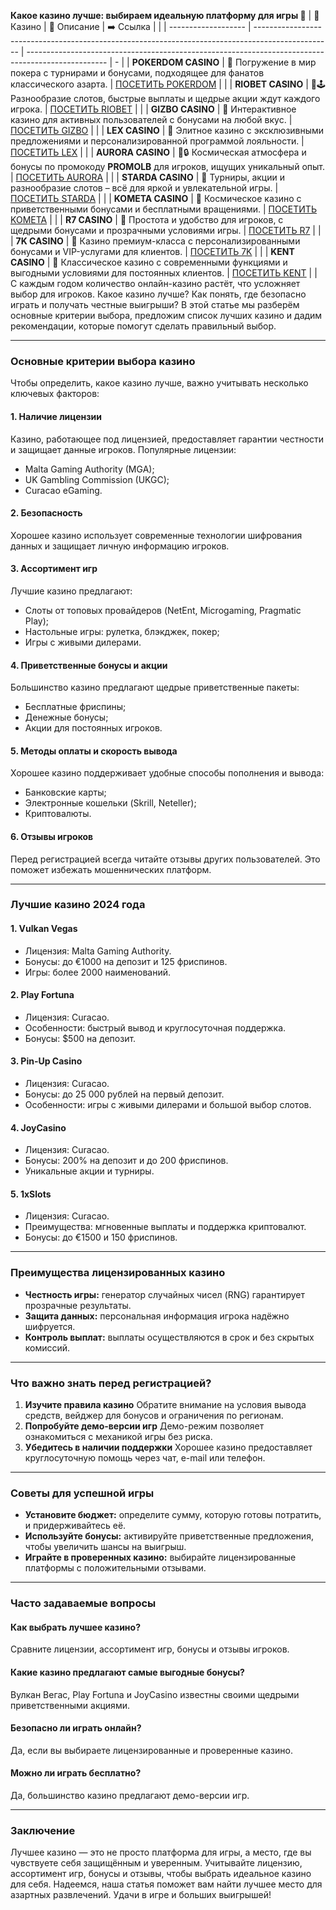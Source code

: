 **Какое казино лучше: выбираем идеальную платформу для игры 🎰**
| 🎰 Казино           | 📜 Описание                                                                                       | ➡️ Ссылка                                                                                          |   |
| ------------------- | ------------------------------------------------------------------------------------------------- | -------------------------------------------------------------------------------------------------- | - |
| **POKERDOM CASINO** | 🎲 Погружение в мир покера с турнирами и бонусами, подходящее для фанатов классического азарта.   | [ПОСЕТИТЬ POKERDOM](https://brandplay.link/FwVc4f)                                                 |   |
| **RIOBET CASINO**   | 🌟🕹️ Разнообразие слотов, быстрые выплаты и щедрые акции ждут каждого игрока.                    | [ПОСЕТИТЬ RIOBET](https://brandplay.link/TnjsxFvH)                                                 |   |
| **GIZBO CASINO**    | 🚀 Интерактивное казино для активных пользователей с бонусами на любой вкус.                      | [ПОСЕТИТЬ GIZBO](https://brandplay.link/rvzLrVLp)                                                  |   |
| **LEX CASINO**      | 🎰 Элитное казино с эксклюзивными предложениями и персонализированной программой лояльности.      | [ПОСЕТИТЬ LEX](https://brandplay.link/VMqNXPFs)                                                    |   |
| **AURORA CASINO**   | 🌌🔒 Космическая атмосфера и бонусы по промокоду **PROMOLB** для игроков, ищущих уникальный опыт. | [ПОСЕТИТЬ AURORA](https://10trafic-stat2.com/click/668546556bcc6313411604bc/6766/13031/subaccount) |   |
| **STARDA CASINO**   | 🌠 Турниры, акции и разнообразие слотов – всё для яркой и увлекательной игры.                     | [ПОСЕТИТЬ STARDA](https://brandplay.link/HDcDrxLk)                                                 |   |
| **KOMETA CASINO**   | 💫 Космическое казино с приветственными бонусами и бесплатными вращениями.                        | [ПОСЕТИТЬ KOMETA](https://brandplay.link/jHzFFYGv)                                                 |   |
| **R7 CASINO**       | 🎯 Простота и удобство для игроков, с щедрыми бонусами и прозрачными условиями игры.              | [ПОСЕТИТЬ R7](https://brandplay.link/dByFXP7h)                                                     |   |
| **7K CASINO**       | 💎 Казино премиум-класса с персонализированными бонусами и VIP-услугами для клиентов.             | [ПОСЕТИТЬ 7K](https://brandplay.link/dd46bNgD)                                                     |   |
| **KENT CASINO**     | 🎲 Классическое казино с современными функциями и выгодными условиями для постоянных клиентов.    | [ПОСЕТИТЬ KENT](https://brandplay.link/XRH1g6Vb)                                                   |   |
С каждым годом количество онлайн-казино растёт, что усложняет выбор для игроков. Какое казино лучше? Как понять, где безопасно играть и получать честные выигрыши? В этой статье мы разберём основные критерии выбора, предложим список лучших казино и дадим рекомендации, которые помогут сделать правильный выбор.

***

### Основные критерии выбора казино

Чтобы определить, какое казино лучше, важно учитывать несколько ключевых факторов:

#### 1. **Наличие лицензии**

Казино, работающее под лицензией, предоставляет гарантии честности и защищает данные игроков. Популярные лицензии:

* Malta Gaming Authority (MGA);
* UK Gambling Commission (UKGC);
* Curacao eGaming.

#### 2. **Безопасность**

Хорошее казино использует современные технологии шифрования данных и защищает личную информацию игроков.

#### 3. **Ассортимент игр**

Лучшие казино предлагают:

* Слоты от топовых провайдеров (NetEnt, Microgaming, Pragmatic Play);
* Настольные игры: рулетка, блэкджек, покер;
* Игры с живыми дилерами.

#### 4. **Приветственные бонусы и акции**

Большинство казино предлагают щедрые приветственные пакеты:

* Бесплатные фриспины;
* Денежные бонусы;
* Акции для постоянных игроков.

#### 5. **Методы оплаты и скорость вывода**

Хорошее казино поддерживает удобные способы пополнения и вывода:

* Банковские карты;
* Электронные кошельки (Skrill, Neteller);
* Криптовалюты.

#### 6. **Отзывы игроков**

Перед регистрацией всегда читайте отзывы других пользователей. Это поможет избежать мошеннических платформ.

***

### Лучшие казино 2024 года

#### **1. Vulkan Vegas**

* Лицензия: Malta Gaming Authority.
* Бонусы: до €1000 на депозит и 125 фриспинов.
* Игры: более 2000 наименований.

#### **2. Play Fortuna**

* Лицензия: Curacao.
* Особенности: быстрый вывод и круглосуточная поддержка.
* Бонусы: $500 на депозит.

#### **3. Pin-Up Casino**

* Лицензия: Curacao.
* Бонусы: до 25 000 рублей на первый депозит.
* Особенности: игры с живыми дилерами и большой выбор слотов.

#### **4. JoyCasino**

* Лицензия: Curacao.
* Бонусы: 200% на депозит и до 200 фриспинов.
* Уникальные акции и турниры.

#### **5. 1xSlots**

* Лицензия: Curacao.
* Преимущества: мгновенные выплаты и поддержка криптовалют.
* Бонусы: до €1500 и 150 фриспинов.

***

### Преимущества лицензированных казино

* **Честность игры:** генератор случайных чисел (RNG) гарантирует прозрачные результаты.
* **Защита данных:** персональная информация игрока надёжно шифруется.
* **Контроль выплат:** выплаты осуществляются в срок и без скрытых комиссий.

***

### Что важно знать перед регистрацией?

1. **Изучите правила казино**
   Обратите внимание на условия вывода средств, вейджер для бонусов и ограничения по регионам.
2. **Попробуйте демо-версии игр**
   Демо-режим позволяет ознакомиться с механикой игры без риска.
3. **Убедитесь в наличии поддержки**
   Хорошее казино предоставляет круглосуточную помощь через чат, e-mail или телефон.

***

### Советы для успешной игры

* **Установите бюджет:** определите сумму, которую готовы потратить, и придерживайтесь её.
* **Используйте бонусы:** активируйте приветственные предложения, чтобы увеличить шансы на выигрыш.
* **Играйте в проверенных казино:** выбирайте лицензированные платформы с положительными отзывами.

***

### Часто задаваемые вопросы

#### Как выбрать лучшее казино?

Сравните лицензии, ассортимент игр, бонусы и отзывы игроков.

#### Какие казино предлагают самые выгодные бонусы?

Вулкан Вегас, Play Fortuna и JoyCasino известны своими щедрыми приветственными акциями.

#### Безопасно ли играть онлайн?

Да, если вы выбираете лицензированные и проверенные казино.

#### Можно ли играть бесплатно?

Да, большинство казино предлагают демо-версии игр.

***

### Заключение

Лучшее казино — это не просто платформа для игры, а место, где вы чувствуете себя защищённым и уверенным. Учитывайте лицензию, ассортимент игр, бонусы и отзывы, чтобы выбрать идеальное казино для себя. Надеемся, наша статья поможет вам найти лучшее место для азартных развлечений. Удачи в игре и больших выигрышей!
